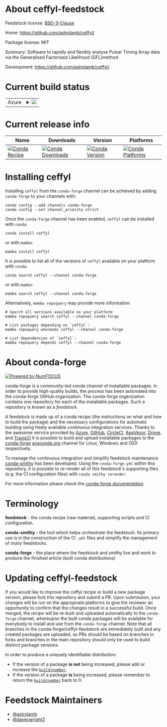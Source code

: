 About ceffyl-feedstock
======================

Feedstock license: [BSD-3-Clause](https://github.com/conda-forge/ceffyl-feedstock/blob/main/LICENSE.txt)

Home: https://github.com/astrolamb/ceffyl/

Package license: MIT

Summary: Software to rapidly and flexibly analyse Pulsar Timing Array data via the Generalised Factorised Likelihood (GFL)method

Development: https://github.com/astrolamb/ceffyl/

Current build status
====================


<table>
    
  <tr>
    <td>Azure</td>
    <td>
      <details>
        <summary>
          <a href="https://dev.azure.com/conda-forge/feedstock-builds/_build/latest?definitionId=20100&branchName=main">
            <img src="https://dev.azure.com/conda-forge/feedstock-builds/_apis/build/status/ceffyl-feedstock?branchName=main">
          </a>
        </summary>
        <table>
          <thead><tr><th>Variant</th><th>Status</th></tr></thead>
          <tbody><tr>
              <td>linux_64_numpy1.22python3.10.____cpython</td>
              <td>
                <a href="https://dev.azure.com/conda-forge/feedstock-builds/_build/latest?definitionId=20100&branchName=main">
                  <img src="https://dev.azure.com/conda-forge/feedstock-builds/_apis/build/status/ceffyl-feedstock?branchName=main&jobName=linux&configuration=linux%20linux_64_numpy1.22python3.10.____cpython" alt="variant">
                </a>
              </td>
            </tr><tr>
              <td>linux_64_numpy1.22python3.9.____cpython</td>
              <td>
                <a href="https://dev.azure.com/conda-forge/feedstock-builds/_build/latest?definitionId=20100&branchName=main">
                  <img src="https://dev.azure.com/conda-forge/feedstock-builds/_apis/build/status/ceffyl-feedstock?branchName=main&jobName=linux&configuration=linux%20linux_64_numpy1.22python3.9.____cpython" alt="variant">
                </a>
              </td>
            </tr><tr>
              <td>linux_64_numpy1.23python3.11.____cpython</td>
              <td>
                <a href="https://dev.azure.com/conda-forge/feedstock-builds/_build/latest?definitionId=20100&branchName=main">
                  <img src="https://dev.azure.com/conda-forge/feedstock-builds/_apis/build/status/ceffyl-feedstock?branchName=main&jobName=linux&configuration=linux%20linux_64_numpy1.23python3.11.____cpython" alt="variant">
                </a>
              </td>
            </tr><tr>
              <td>linux_64_numpy1.26python3.12.____cpython</td>
              <td>
                <a href="https://dev.azure.com/conda-forge/feedstock-builds/_build/latest?definitionId=20100&branchName=main">
                  <img src="https://dev.azure.com/conda-forge/feedstock-builds/_apis/build/status/ceffyl-feedstock?branchName=main&jobName=linux&configuration=linux%20linux_64_numpy1.26python3.12.____cpython" alt="variant">
                </a>
              </td>
            </tr><tr>
              <td>osx_64_numpy1.22python3.10.____cpython</td>
              <td>
                <a href="https://dev.azure.com/conda-forge/feedstock-builds/_build/latest?definitionId=20100&branchName=main">
                  <img src="https://dev.azure.com/conda-forge/feedstock-builds/_apis/build/status/ceffyl-feedstock?branchName=main&jobName=osx&configuration=osx%20osx_64_numpy1.22python3.10.____cpython" alt="variant">
                </a>
              </td>
            </tr><tr>
              <td>osx_64_numpy1.22python3.9.____cpython</td>
              <td>
                <a href="https://dev.azure.com/conda-forge/feedstock-builds/_build/latest?definitionId=20100&branchName=main">
                  <img src="https://dev.azure.com/conda-forge/feedstock-builds/_apis/build/status/ceffyl-feedstock?branchName=main&jobName=osx&configuration=osx%20osx_64_numpy1.22python3.9.____cpython" alt="variant">
                </a>
              </td>
            </tr><tr>
              <td>osx_64_numpy1.23python3.11.____cpython</td>
              <td>
                <a href="https://dev.azure.com/conda-forge/feedstock-builds/_build/latest?definitionId=20100&branchName=main">
                  <img src="https://dev.azure.com/conda-forge/feedstock-builds/_apis/build/status/ceffyl-feedstock?branchName=main&jobName=osx&configuration=osx%20osx_64_numpy1.23python3.11.____cpython" alt="variant">
                </a>
              </td>
            </tr><tr>
              <td>osx_64_numpy1.26python3.12.____cpython</td>
              <td>
                <a href="https://dev.azure.com/conda-forge/feedstock-builds/_build/latest?definitionId=20100&branchName=main">
                  <img src="https://dev.azure.com/conda-forge/feedstock-builds/_apis/build/status/ceffyl-feedstock?branchName=main&jobName=osx&configuration=osx%20osx_64_numpy1.26python3.12.____cpython" alt="variant">
                </a>
              </td>
            </tr>
          </tbody>
        </table>
      </details>
    </td>
  </tr>
</table>

Current release info
====================

| Name | Downloads | Version | Platforms |
| --- | --- | --- | --- |
| [![Conda Recipe](https://img.shields.io/badge/recipe-ceffyl-green.svg)](https://anaconda.org/conda-forge/ceffyl) | [![Conda Downloads](https://img.shields.io/conda/dn/conda-forge/ceffyl.svg)](https://anaconda.org/conda-forge/ceffyl) | [![Conda Version](https://img.shields.io/conda/vn/conda-forge/ceffyl.svg)](https://anaconda.org/conda-forge/ceffyl) | [![Conda Platforms](https://img.shields.io/conda/pn/conda-forge/ceffyl.svg)](https://anaconda.org/conda-forge/ceffyl) |

Installing ceffyl
=================

Installing `ceffyl` from the `conda-forge` channel can be achieved by adding `conda-forge` to your channels with:

```
conda config --add channels conda-forge
conda config --set channel_priority strict
```

Once the `conda-forge` channel has been enabled, `ceffyl` can be installed with `conda`:

```
conda install ceffyl
```

or with `mamba`:

```
mamba install ceffyl
```

It is possible to list all of the versions of `ceffyl` available on your platform with `conda`:

```
conda search ceffyl --channel conda-forge
```

or with `mamba`:

```
mamba search ceffyl --channel conda-forge
```

Alternatively, `mamba repoquery` may provide more information:

```
# Search all versions available on your platform:
mamba repoquery search ceffyl --channel conda-forge

# List packages depending on `ceffyl`:
mamba repoquery whoneeds ceffyl --channel conda-forge

# List dependencies of `ceffyl`:
mamba repoquery depends ceffyl --channel conda-forge
```


About conda-forge
=================

[![Powered by
NumFOCUS](https://img.shields.io/badge/powered%20by-NumFOCUS-orange.svg?style=flat&colorA=E1523D&colorB=007D8A)](https://numfocus.org)

conda-forge is a community-led conda channel of installable packages.
In order to provide high-quality builds, the process has been automated into the
conda-forge GitHub organization. The conda-forge organization contains one repository
for each of the installable packages. Such a repository is known as a *feedstock*.

A feedstock is made up of a conda recipe (the instructions on what and how to build
the package) and the necessary configurations for automatic building using freely
available continuous integration services. Thanks to the awesome service provided by
[Azure](https://azure.microsoft.com/en-us/services/devops/), [GitHub](https://github.com/),
[CircleCI](https://circleci.com/), [AppVeyor](https://www.appveyor.com/),
[Drone](https://cloud.drone.io/welcome), and [TravisCI](https://travis-ci.com/)
it is possible to build and upload installable packages to the
[conda-forge](https://anaconda.org/conda-forge) [anaconda.org](https://anaconda.org/)
channel for Linux, Windows and OSX respectively.

To manage the continuous integration and simplify feedstock maintenance
[conda-smithy](https://github.com/conda-forge/conda-smithy) has been developed.
Using the ``conda-forge.yml`` within this repository, it is possible to re-render all of
this feedstock's supporting files (e.g. the CI configuration files) with ``conda smithy rerender``.

For more information please check the [conda-forge documentation](https://conda-forge.org/docs/).

Terminology
===========

**feedstock** - the conda recipe (raw material), supporting scripts and CI configuration.

**conda-smithy** - the tool which helps orchestrate the feedstock.
                   Its primary use is in the construction of the CI ``.yml`` files
                   and simplify the management of *many* feedstocks.

**conda-forge** - the place where the feedstock and smithy live and work to
                  produce the finished article (built conda distributions)


Updating ceffyl-feedstock
=========================

If you would like to improve the ceffyl recipe or build a new
package version, please fork this repository and submit a PR. Upon submission,
your changes will be run on the appropriate platforms to give the reviewer an
opportunity to confirm that the changes result in a successful build. Once
merged, the recipe will be re-built and uploaded automatically to the
`conda-forge` channel, whereupon the built conda packages will be available for
everybody to install and use from the `conda-forge` channel.
Note that all branches in the conda-forge/ceffyl-feedstock are
immediately built and any created packages are uploaded, so PRs should be based
on branches in forks and branches in the main repository should only be used to
build distinct package versions.

In order to produce a uniquely identifiable distribution:
 * If the version of a package **is not** being increased, please add or increase
   the [``build/number``](https://docs.conda.io/projects/conda-build/en/latest/resources/define-metadata.html#build-number-and-string).
 * If the version of a package **is** being increased, please remember to return
   the [``build/number``](https://docs.conda.io/projects/conda-build/en/latest/resources/define-metadata.html#build-number-and-string)
   back to 0.

Feedstock Maintainers
=====================

* [@astrolamb](https://github.com/astrolamb/)
* [@davecwright3](https://github.com/davecwright3/)

